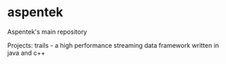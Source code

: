 aspentek
========

Aspentek's main repository

Projects:
trails - a high performance streaming data framework written in java and c++
